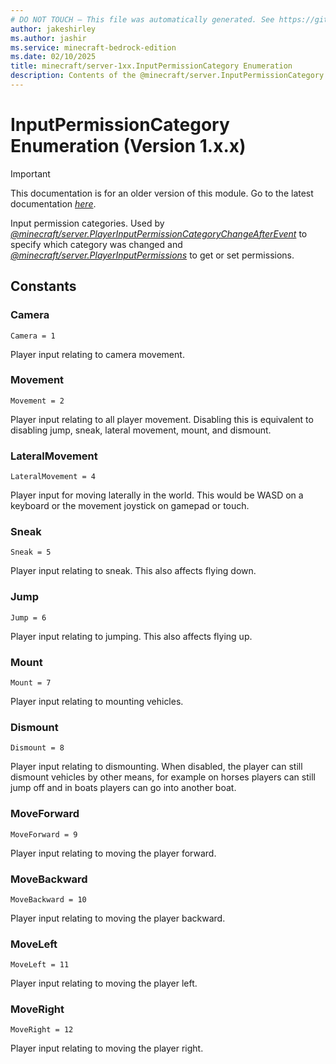 ```yaml
---
# DO NOT TOUCH — This file was automatically generated. See https://github.com/mojang/minecraftapidocsgenerator to modify descriptions, examples, etc.
author: jakeshirley
ms.author: jashir
ms.service: minecraft-bedrock-edition
ms.date: 02/10/2025
title: minecraft/server-1xx.InputPermissionCategory Enumeration
description: Contents of the @minecraft/server.InputPermissionCategory enumeration (Version 1.x.x).
---
```

# InputPermissionCategory Enumeration (Version 1.x.x)

> [!IMPORTANT]
> This documentation is for an older version of this module. Go to the latest documentation [*here*](../../../scriptapi/minecraft/server/InputPermissionCategory.md).

Input permission categories. Used by [*@minecraft/server.PlayerInputPermissionCategoryChangeAfterEvent*](../../../priorscriptapi/minecraft/server-1xx/PlayerInputPermissionCategoryChangeAfterEvent.md) to specify which category was changed and [*@minecraft/server.PlayerInputPermissions*](../../../priorscriptapi/minecraft/server-1xx/PlayerInputPermissions.md) to get or set permissions.

## Constants
### **Camera**
`Camera = 1`

Player input relating to camera movement.
### **Movement**
`Movement = 2`

Player input relating to all player movement. Disabling this is equivalent to disabling jump, sneak, lateral movement, mount, and dismount.
### **LateralMovement**
`LateralMovement = 4`

Player input for moving laterally in the world. This would be WASD on a keyboard or the movement joystick on gamepad or touch.
### **Sneak**
`Sneak = 5`

Player input relating to sneak. This also affects flying down.
### **Jump**
`Jump = 6`

Player input relating to jumping. This also affects flying up.
### **Mount**
`Mount = 7`

Player input relating to mounting vehicles.
### **Dismount**
`Dismount = 8`

Player input relating to dismounting. When disabled, the player can still dismount vehicles by other means, for example on horses players can still jump off and in boats players can go into another boat.
### **MoveForward**
`MoveForward = 9`

Player input relating to moving the player forward.
### **MoveBackward**
`MoveBackward = 10`

Player input relating to moving the player backward.
### **MoveLeft**
`MoveLeft = 11`

Player input relating to moving the player left.
### **MoveRight**
`MoveRight = 12`

Player input relating to moving the player right.
